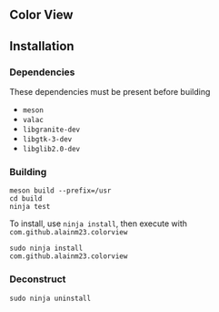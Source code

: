 ## Color View

## Installation

### Dependencies
These dependencies must be present before building

 - `meson`
 - `valac`
 - `libgranite-dev`
 - `libgtk-3-dev`
 - `libglib2.0-dev`

### Building

```
meson build --prefix=/usr
cd build
ninja test
```
To install, use `ninja install`, then execute with `com.github.alainm23.colorview`
```
sudo ninja install
com.github.alainm23.colorview
```

### Deconstruct

```
sudo ninja uninstall
```